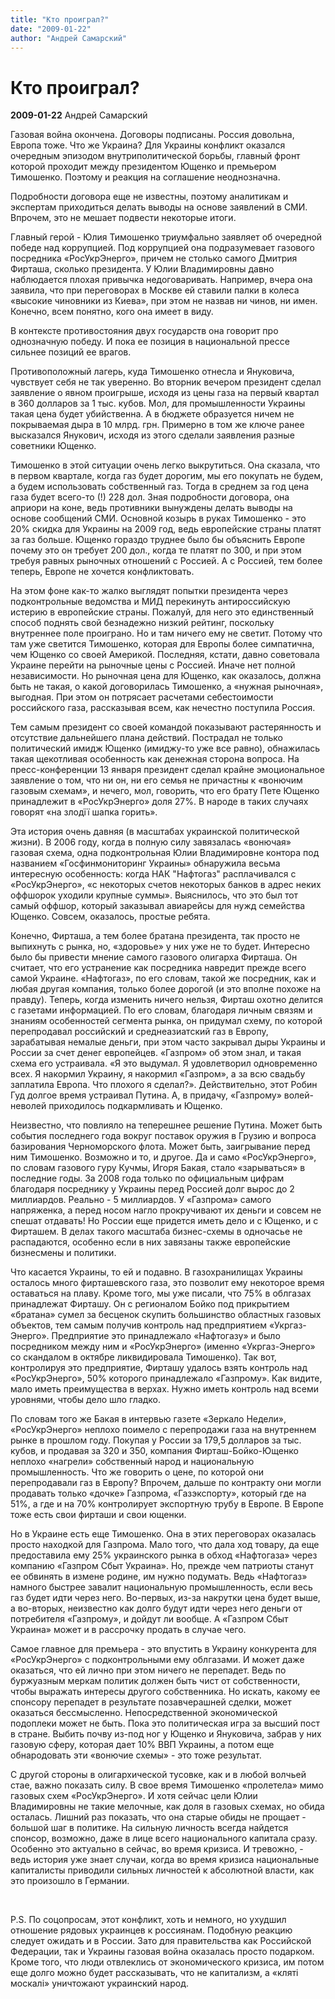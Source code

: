 ```yaml
---
title: "Кто проиграл?"
date: "2009-01-22"
author: "Андрей Самарский"
---
```


# Кто проиграл?

**2009-01-22** Андрей Самарский

Газовая война окончена. Договоры подписаны. Россия довольна, Европа тоже. Что же Украина? Для Украины конфликт оказался очередным эпизодом внутриполитической борьбы, главный фронт которой проходит между президентом Ющенко и премьером Тимошенко. Поэтому и реакция на соглашение неоднозначна.

Подробности договора еще не известны, поэтому аналитикам и экспертам приходиться делать выводы на основе заявлений в СМИ. Впрочем, это не мешает подвести некоторые итоги.

Главный герой - Юлия Тимошенко триумфально заявляет об очередной победе над коррупцией. Под коррупцией она подразумевает газового посредника «РосУкрЭнерго», причем не столько самого Дмитрия Фирташа, сколько президента. У Юлии Владимировны давно наблюдается плохая привычка недоговаривать. Например, вчера она заявила, что при переговорах в Москве ей ставили палки в колеса «высокие чиновники из Киева», при этом не назвав ни чинов, ни имен. Конечно, всем понятно, кого она имеет в виду.

В контексте противостояния двух государств она говорит про однозначную победу. И пока ее позиция в национальной прессе сильнее позиций ее врагов.

Противоположный лагерь, куда Тимошенко отнесла и Януковича, чувствует себя не так уверенно. Во вторник вечером президент сделал заявление о явном проигрыше, исходя из цены газа на первый квартал в 360 долларов за 1 тыс. кубов. Мол, для промышленности Украины такая цена будет убийственна. А в бюджете образуется ничем не покрываемая дыра в 10 млрд. грн. Примерно в том же ключе ранее высказался Янукович, исходя из этого сделали заявления разные советники Ющенко.

Тимошенко в этой ситуации очень легко выкрутиться. Она сказала, что в первом квартале, когда газ будет дорогим, мы его покупать не будем, а будем использовать собственный газ. Тогда в среднем за год цена газа будет всего-то (!) 228 дол. Зная подробности договора, она априори на коне, ведь противники вынуждены делать выводы на основе сообщений СМИ. Основной козырь в руках Тимошенко - это 20% скидка для Украины на 2009 год, ведь европейские страны платят за газ больше. Ющенко гораздо труднее было бы объяснить Европе почему это он требует 200 дол., когда те платят по 300, и при этом требуя равных рыночных отношений с Россией. А с Россией, тем более теперь, Европе не хочется конфликтовать.

На этом фоне как-то жалко выглядят попытки президента через подконтрольные ведомства и МИД перекинуть антироссийскую истерию в европейские страны. Пожалуй, для него это единственный способ поднять свой безнадежно низкий рейтинг, поскольку внутреннее поле проиграно. Но и там ничего ему не светит. Потому что там уже светится Тимошенко, которая для Европы более симпатична, чем Ющенко со своей Америкой. Последняя, кстати, давно советовала Украине перейти на рыночные цены с Россией. Иначе нет полной независимости. Но рыночная цена для Ющенко, как оказалось, должна быть не такая, о какой договорилась Тимошенко, а «нужная рыночная», выгодная. При этом он потрясает расчетами себестоимости российского газа, рассказывая всем, как нечестно поступила Россия.

Тем самым президент со своей командой показывают растерянность и отсутствие дальнейшего плана действий. Пострадал не только политический имидж Ющенко (имиджу-то уже все равно), обнажилась такая щекотливая особенность как денежная сторона вопроса. На пресс-конференции 13 января президент сделал крайне эмоциональное заявление о том, что ни он, ни его семья не причастны к «вонючим газовым схемам», и нечего, мол, говорить, что его брату Пете Ющенко принадлежит в «РосУкрЭнерго» доля 27%. В народе в таких случаях говорят «на злодїї шапка горить».

Эта история очень давняя (в масштабах украинской политической жизни). В 2006 году, когда в полную силу завязалась «вонючая» газовая схема, одна подконтрольная Юлии Владимировне контора под названием «Госфинмониторинг Украины» обнаружила весьма интересную особенность: когда НАК "Нафтогаз" расплачивался с «РосУкрЭнерго», «с некоторых счетов некоторых банков в адрес неких оффшорок уходили крупные суммы». Выяснилось, что это был тот самый оффшор, который заказывал авиарейсы для нужд семейства Ющенко. Совсем, оказалось, простые ребята.

Конечно, Фирташа, а тем более братана президента, так просто не выпихнуть с рынка, но, «здоровье» у них уже не то будет. Интересно было бы привести мнение самого газового олигарха Фирташа. Он считает, что его устранение как посредника навредит прежде всего самой Украине. «Нафтогаз», по его словам, такой же посредник, как и любая другая компания, только более дорогой (и это вполне похоже на правду). Теперь, когда изменить ничего нельзя, Фирташ охотно делится с газетами информацией. По его словам, благодаря личным связям и знаниям особенностей сегмента рынка, он придумал схему, по которой перепродавал российский и среднеазиатский газ в Европу, зарабатывая немалые деньги, при этом часто закрывал дыры Украины и России за счет денег европейцев. «Газпром» об этом знал, и такая схема его устраивала. «Я это выдумал. Я удовлетворил одновременно всех. Я накормил Украину, я накормил «Газпром», а за всю свадьбу заплатила Европа. Что плохого я сделал?». Действительно, этот Робин Гуд долгое время устраивал Путина. А, в придачу, «Газпрому» волей-неволей приходилось подкармливать и Ющенко.

Неизвестно, что повлияло на теперешнее решение Путина. Может быть события последнего года вокруг поставок оружия в Грузию и вопроса базирования Черноморского флота. Может быть, заигрывание перед ним Тимошенко. Возможно и то, и другое. Да и само «РосУкрЭнерго», по словам газового гуру Кучмы, Игоря Бакая, стало «зарываться» в последние годы. За 2008 года только по официальным цифрам благодаря посреднику у Украины перед Россией долг вырос до 2 миллиардов. Реально - 5 миллиардов. У «Газпрома» самого напряженка, а перед носом нагло прокручивают их деньги и совсем не спешат отдавать! Но России еще придется иметь дело и с Ющенко, и с Фирташем. В делах такого масштаба бизнес-схемы в одночасье не распадаются, особенно если в них завязаны также европейские бизнесмены и политики.

Что касается Украины, то ей и подавно. В газохранилищах Украины осталось много фирташевского газа, это позволит ему некоторое время оставаться на плаву. Кроме того, мы уже писали, что 75% в облгазах принадлежат Фирташу. Он с регионалом Бойко под прикрытием «братана» сумел за бесценок скупить большинство областных газовых объектов, тем самым получив контроль над предприятием «Укргаз-Энерго». Предприятие это принадлежало «Нафтогазу» и было посредником между ним и «РосУкрЭнерго» (именно «Укргаз-Энерго» со скандалом в октябре ликвидировала Тимошенко). Так вот, контролируя это предприятие, Фирташу удалось взять контроль над «РосУкрЭнерго», 50% которого принадлежало «Газпрому». Как видите, мало иметь преимущества в верхах. Нужно иметь контроль над всеми уровнями, чтобы дело шло гладко.

По словам того же Бакая в интервью газете «Зеркало Недели», «РосУкрЭнерго» неплохо поимело с перепродажи газа на внутреннем рынке в прошлом году. Покупая у России за 179,5 долларов за тыс. кубов, и продавая за 320 и 350, компания Фирташ-Бойко-Ющенко неплохо «нагрели» собственный народ и национальную промышленность. Что же говорить о цене, по которой они перепродавали газ в Европу? Впрочем, дальше по контракту они могли продавать только «дочке» Газпрома, «Газэкспорту», который где на 51%, а где и на 70% контролирует экспортную трубу в Европе. В Европе тоже есть свои фирташи и свои ющенки.

Но в Украине есть еще Тимошенко. Она в этих переговорах оказалась просто находкой для Газпрома. Мало того, что дала ход товару, да еще предоставила ему 25% украинского рынка в обход «Нафтогаза» через компанию «Газпром Сбыт Украина». Но, прежде чем патриоты станут ее обвинять в измене родине, им нужно подумать. Ведь «Нафтогаз» намного быстрее завалит национальную промышленность, если весь газ будет идти через него. Во-первых, из-за накрутки цена будет выше, а во-вторых, неизвестно как долго будут идти через него деньги от потребителя «Газпрому», и дойдут ли вообще. А «Газпром Сбыт Украина» может и в рассрочку продать в случае чего.

Самое главное для премьера - это впустить в Украину конкурента для «РосУкрЭнерго» с подконтрольными ему облгазами. И может даже оказаться, что ей лично при этом ничего не перепадет. Ведь по буржуазным меркам политик должен быть чист от собственности, чтобы выражать интересы другого собственника. Но искать, какому ее спонсору перепадет в результате позавчерашней сделки, может оказаться бессмысленно. Непосредственной экономической подоплеки может не быть. Пока это политическая игра за высший пост в стране. Выбить почву из-под ног у Ющенко и Януковича, забрав у них газовую сферу, которая дает 10% ВВП Украины, а потом еще обнародовать эти «вонючие схемы» - это тоже результат.

С другой стороны в олигархической тусовке, как и в любой волчьей стае, важно показать силу. В свое время Тимошенко «пролетела» мимо газовых схем «РосУкрЭнерго». И хотя сейчас цели Юлии Владимировны не такие мелочные, как доля в газовых схемах, но обида осталась. Лишний раз показать, что она старые обиды не прощает - большой шаг в политике. На сильную личность всегда найдется спонсор, возможно, даже в лице всего национального капитала сразу. Особенно это актуально в сейчас, во время кризиса. И тревожно, - ведь история уже знает случаи, когда во время кризиса национальные капиталисты приводили сильных личностей к абсолютной власти, как это произошло в Германии.

 

P.S. По соцопросам, этот конфликт, хоть и немного, но ухудшил отношение рядовых украинцев к россиянам. Подобную реакцию следует ожидать и в России. Зато для правительства как Российской Федерации, так и Украины газовая война оказалась просто подарком. Кроме того, что люди отвлеклись от экономического кризиса, им потом еще долго можно будет рассказывать, что не капитализм, а «кляті москалі» уничтожают украинский народ.